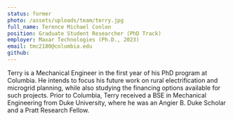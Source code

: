 ```yaml
---
status: former
photo: /assets/uploads/team/terry.jpg
full_name: Terence Michael Conlon
position: Graduate Student Researcher (PhD Track)
employer: Maxar Technologies (Ph.D., 2023)
email: tmc2180@columbia.edu
github:
---
```

Terry is a Mechanical Engineer in the first year of his PhD program at Columbia. He intends to focus his future work on rural electrification and microgrid planning, while also studying the financing options available for such projects. Prior to Columbia, Terry received a BSE in Mechanical Engineering from Duke University, where he was an Angier B. Duke Scholar and a Pratt Research Fellow.

